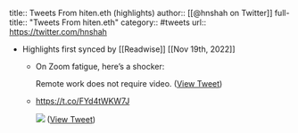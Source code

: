title:: Tweets From hiten.eth (highlights)
author:: [[@hnshah on Twitter]]
full-title:: "Tweets From hiten.eth"
category:: #tweets
url:: https://twitter.com/hnshah

- Highlights first synced by [[Readwise]] [[Nov 19th, 2022]]
	- On Zoom fatigue, here’s a shocker:
	  
	  Remote work does not require video. ([View Tweet](https://twitter.com/hnshah/status/1254549044929519616))
	- https://t.co/FYd4tWKW7J 
	  
	  ![](https://pbs.twimg.com/media/Eytx4sDU4AAU4dd.jpg) ([View Tweet](https://twitter.com/hnshah/status/1381322932438245379))